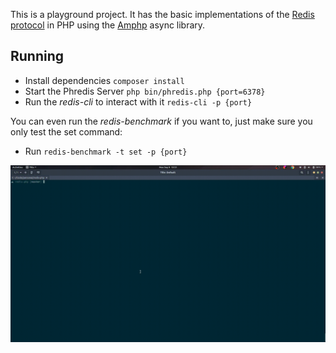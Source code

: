 This is a playground project. It has the basic implementations of the [Redis protocol](https://redis.io/topics/protocol) in PHP using the [Amphp](https://amphp.org/) async library.

## Running

- Install dependencies `composer install`
- Start the Phredis Server `php bin/phredis.php {port=6378}`
- Run the _redis-cli_ to interact with it `redis-cli -p {port}`

You can even run the _redis-benchmark_ if you want to, just make sure you only test the set command:

- Run `redis-benchmark -t set -p {port}`

![Running](./docs/video.gif)